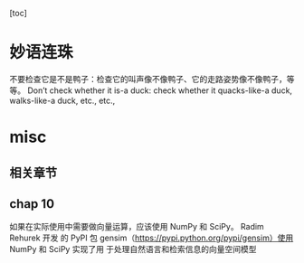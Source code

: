 [toc]
# 妙语连珠
不要检查它是不是鸭子：检查它的叫声像不像鸭子、它的走路姿势像不像鸭子，等等。
Don’t check whether it is-a duck: check whether it quacks-like-a duck, walks-like-a duck, etc., etc.,
# misc

## 相关章节
## chap 10 
如果在实际使用中需要做向量运算，应该使用 NumPy 和 SciPy。 Radim Rehurek 开发 的 PyPI 包 gensim（https://pypi.python.org/pypi/gensim）使用 NumPy 和 SciPy 实现了用 于处理自然语言和检索信息的向量空间模型